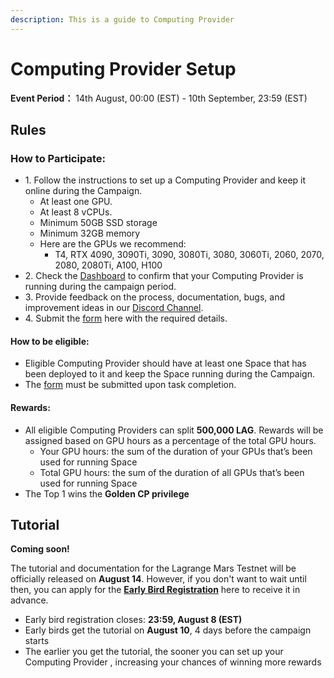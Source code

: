 ```yaml
---
description: This is a guide to Computing Provider
---
```


# Computing Provider Setup

**Event Period：** 14th August, 00:00 (EST) - 10th September, 23:59 (EST)

## Rules

### **How to Participate:**

* 1\. Follow the instructions to set up a Computing Provider and keep it online during the Campaign.
  * At least one GPU.
  * At least 8 vCPUs.
  * Minimum 50GB SSD storage
  * Minimum 32GB memory
  * Here are the GPUs we recommend:
    * T4, RTX 4090, 3090Ti, 3090, 3080Ti, 3080, 3060Ti, 2060, 2070, 2080, 2080Ti, A100, H100
* 2\. Check the [Dashboard](https://provider.lagrangedao.org/provider-status) to confirm that your Computing Provider is running during the campaign period.
* 3\. Provide feedback on the process, documentation, bugs, and improvement ideas in our [Discord Channel](https://discord.com/channels/867879887871672331/1131887246165934120).
* 4\. Submit the [form](https://docs.google.com/forms/d/e/1FAIpQLSf0JRi18xsp\_YCoQKPuE0azYLDDNwAXBMNIeqwXFMgqVljU1Q/viewform?usp=sf\_link) here with the required details.

#### **How to be eligible:**

* Eligible Computing Provider should have at least one Space that has been deployed to it and keep the Space running during the Campaign.
* The [form](https://forms.gle/YyzotPhHqx4DmCmy9) must be submitted upon task completion.

#### **Rewards:**

* All eligible Computing Providers can split **500,000 LAG**. Rewards will be assigned based on GPU hours as a percentage of the total GPU hours.
  * Your GPU hours: the sum of the duration of your GPUs that’s been used for running Space
  * Total GPU hours: the sum of the duration of all GPUs that’s been used for running Space
* The Top 1 wins the **Golden CP privilege**

## Tutorial

**Coming soon!**

The tutorial and documentation for the Lagrange Mars Testnet will be officially released on **August 14**. However, if you don't want to wait until then, you can apply for the [**Early Bird Registration**](https://docs.google.com/forms/d/e/1FAIpQLSdzTM1dgdrTBfNCXM-TZYMwLrX5cbOeO6tEjpIqTSwe7zTWoQ/viewform?usp=sf\_link) here to receive it in advance.&#x20;

* Early bird registration closes: **23:59, August 8 (EST)**
* Early birds get the tutorial on **August 10**, 4 days before the campaign starts
* The earlier you get the tutorial, the sooner you can set up your Computing Provider , increasing your chances of winning more rewards

